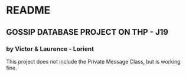 # README

<h2> GOSSIP DATABASE PROJECT ON THP - J19</h2>

<h3> by Victor & Laurence - Lorient</h3>

<p>This project does not include the Private Message Class, but is working fine.</p>

